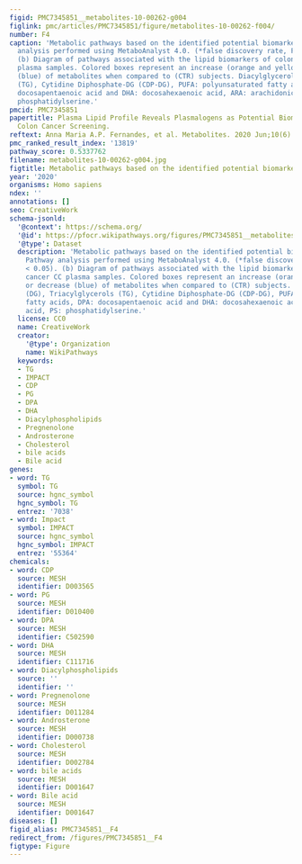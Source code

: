 ```yaml
---
figid: PMC7345851__metabolites-10-00262-g004
figlink: pmc/articles/PMC7345851/figure/metabolites-10-00262-f004/
number: F4
caption: 'Metabolic pathways based on the identified potential biomarkers. (a) Pathway
  analysis performed using MetaboAnalyst 4.0. (*false discovery rate, FDR < 0.05).
  (b) Diagram of pathways associated with the lipid biomarkers of colon cancer CC
  plasma samples. Colored boxes represent an increase (orange and yellow) or decrease
  (blue) of metabolites when compared to (CTR) subjects. Diacylglycerols (DG), Triacylglycerols
  (TG), Cytidine Diphosphate-DG (CDP-DG), PUFA: polyunsaturated fatty acids, DPA:
  docosapentaenoic acid and DHA: docosahexaenoic acid, ARA: arachidonic acid, PS:
  phosphatidylserine.'
pmcid: PMC7345851
papertitle: Plasma Lipid Profile Reveals Plasmalogens as Potential Biomarkers for
  Colon Cancer Screening.
reftext: Anna Maria A.P. Fernandes, et al. Metabolites. 2020 Jun;10(6):262.
pmc_ranked_result_index: '13819'
pathway_score: 0.5337762
filename: metabolites-10-00262-g004.jpg
figtitle: Metabolic pathways based on the identified potential biomarkers
year: '2020'
organisms: Homo sapiens
ndex: ''
annotations: []
seo: CreativeWork
schema-jsonld:
  '@context': https://schema.org/
  '@id': https://pfocr.wikipathways.org/figures/PMC7345851__metabolites-10-00262-g004.html
  '@type': Dataset
  description: 'Metabolic pathways based on the identified potential biomarkers. (a)
    Pathway analysis performed using MetaboAnalyst 4.0. (*false discovery rate, FDR
    < 0.05). (b) Diagram of pathways associated with the lipid biomarkers of colon
    cancer CC plasma samples. Colored boxes represent an increase (orange and yellow)
    or decrease (blue) of metabolites when compared to (CTR) subjects. Diacylglycerols
    (DG), Triacylglycerols (TG), Cytidine Diphosphate-DG (CDP-DG), PUFA: polyunsaturated
    fatty acids, DPA: docosapentaenoic acid and DHA: docosahexaenoic acid, ARA: arachidonic
    acid, PS: phosphatidylserine.'
  license: CC0
  name: CreativeWork
  creator:
    '@type': Organization
    name: WikiPathways
  keywords:
  - TG
  - IMPACT
  - CDP
  - PG
  - DPA
  - DHA
  - Diacylphospholipids
  - Pregnenolone
  - Androsterone
  - Cholesterol
  - bile acids
  - Bile acid
genes:
- word: TG
  symbol: TG
  source: hgnc_symbol
  hgnc_symbol: TG
  entrez: '7038'
- word: Impact
  symbol: IMPACT
  source: hgnc_symbol
  hgnc_symbol: IMPACT
  entrez: '55364'
chemicals:
- word: CDP
  source: MESH
  identifier: D003565
- word: PG
  source: MESH
  identifier: D010400
- word: DPA
  source: MESH
  identifier: C502590
- word: DHA
  source: MESH
  identifier: C111716
- word: Diacylphospholipids
  source: ''
  identifier: ''
- word: Pregnenolone
  source: MESH
  identifier: D011284
- word: Androsterone
  source: MESH
  identifier: D000738
- word: Cholesterol
  source: MESH
  identifier: D002784
- word: bile acids
  source: MESH
  identifier: D001647
- word: Bile acid
  source: MESH
  identifier: D001647
diseases: []
figid_alias: PMC7345851__F4
redirect_from: /figures/PMC7345851__F4
figtype: Figure
---
```

